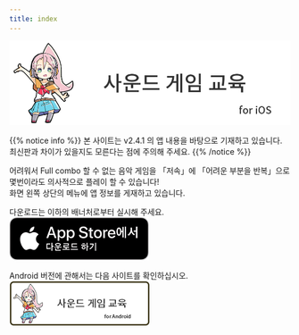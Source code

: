 ```yaml
---
title: index
---
```


![top banner](top_banner.ko.png)

{{% notice info %}}
본 사이트는 v2.4.1 의 앱 내용을 바탕으로 기재하고 있습니다. 최신판과 차이가 있을지도 모른다는 점에 주의해 주세요.
{{% /notice %}}

어려워서 Full combo 할 수 없는 음악 게임을 「저속」에 「어려운 부분을 반복」으로 몇번이라도 의사적으로 플레이 할 수 있습니다!<br>화면 왼쪽 상단의 메뉴에 앱 정보를 게재하고 있습니다.

다운로드는 이하의 배너처로부터 실시해 주세요.<br>
[![App store link](img_appstore_banner.ko.png#imgleft)](https://itunes.apple.com/kr/app/id1088874473?mt=8)
<div class="clear clear_box"></div>

Android 버전에 관해서는 다음 사이트를 확인하십시오.<br>
[![Site link](img_banner_android.ko.png#imgleft)](https://hyoromo.github.io/sound-game-training-android/ko/)
<div class="clear clear_box"></div>